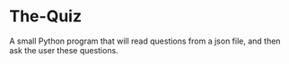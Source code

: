 # The-Quiz
A small Python program that will read questions from a json file, and then ask the user these questions.
